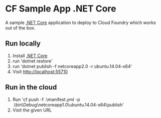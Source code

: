 # CF Sample App .NET Core

A sample [.NET Core](https://www.microsoft.com/net/download/windows) application to deploy to Cloud Foundry which works out of the box.

## Run locally

1. Install [.NET Core](https://www.microsoft.com/net/learn/get-started/windows)
1. run 'dotnet restore'
1. run 'dotnet publish -f netcoreapp2.0 -r ubuntu.14.04-x64'
1. Visit <http://localhost:55710>

## Run in the cloud

1. Run 'cf push -f .\manifest.yml -p .\bin\Debug\netcoreapp1.0\ubuntu.14.04-x64\publish'
1. Visit the given URL
